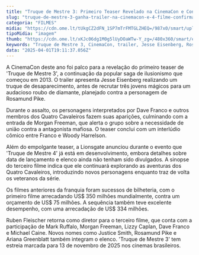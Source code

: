 ```yaml
---
title: "Truque de Mestre 3: Primeiro Teaser Revelado na CinemaCon e Confirmação do Quarto Filme"
slug: "truque-de-mestre-3-ganha-trailer-na-cinemacon-e-4-filme-confirmado"
categoria: "FILMES"
midia: "https://cdn.ome.lt/tUkgCZ2dFN_1SP7mTrFMTGLZHEQ=/987x0/smart/uploads/conteudo/fotos/truque.png"
tipoMidia: "imagem"
thumb: "https://cdn.ome.lt/xKJc06dg1M0g5lUyDOaWTw-Y_zg=/480x360/smart/extras/conteudos/omelete_THUMB_-_2025-03-19T135654.866.png"
keywords: "Truque de Mestre 3, CinemaCon, trailer, Jesse Eisenberg, Rosamund Pike, sequência de filmes"
data: "2025-04-01T19:11:37.056Z"
---
```


A CinemaCon deste ano foi palco para a revelação do primeiro teaser de 'Truque de Mestre 3', a continuação da popular saga de ilusionismo que começou em 2013. O trailer apresenta Jesse Eisenberg realizando um truque de desaparecimento, antes de recrutar três jovens mágicos para um audacioso roubo de diamante, planejado contra a personagem de Rosamund Pike.

Durante o assalto, os personagens interpretados por Dave Franco e outros membros dos Quatro Cavaleiros fazem suas aparições, culminando com a entrada de Morgan Freeman, que alerta o grupo sobre a necessidade de união contra a antagonista mafiosa. O teaser conclui com um interlúdio cômico entre Franco e Woody Harrelson.

Além do empolgante teaser, a Lionsgate anunciou durante o evento que 'Truque de Mestre 4' já está em desenvolvimento, embora detalhes sobre data de lançamento e elenco ainda não tenham sido divulgados. A sinopse do terceiro filme indica que ele continuará explorando as aventuras dos Quatro Cavaleiros, introduzindo novos personagens enquanto traz de volta os veteranos da série.

Os filmes anteriores da franquia foram sucessos de bilheteria, com o primeiro filme arrecadando US$ 350 milhões mundialmente, contra um orçamento de US$ 75 milhões. A sequência também teve excelente desempenho, com uma arrecadação de US$ 334 milhões.

Ruben Fleischer retorna como diretor para o terceiro filme, que conta com a participação de Mark Ruffalo, Morgan Freeman, Lizzy Caplan, Dave Franco e Michael Caine. Novos nomes como Justice Smith, Rosamund Pike e Ariana Greenblatt também integram o elenco. 'Truque de Mestre 3' tem estreia marcada para 13 de novembro de 2025 nos cinemas brasileiros.